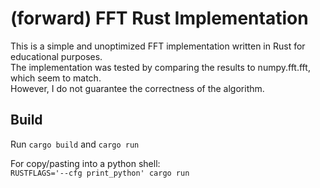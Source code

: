 # (forward) FFT Rust Implementation

This is a simple and unoptimized FFT implementation written in Rust for educational purposes.  
The implementation was tested by comparing the results to numpy.fft.fft, which seem to match.  
However, I do not guarantee the correctness of the algorithm.

## Build
Run `cargo build` and `cargo run`

For copy/pasting into a python shell:  
`RUSTFLAGS='--cfg print_python' cargo run`
